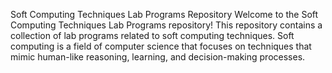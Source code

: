 Soft Computing Techniques Lab Programs Repository
Welcome to the Soft Computing Techniques Lab Programs repository! This repository contains a collection of lab programs related to soft computing techniques. Soft computing is a field of computer science that focuses on techniques that mimic human-like reasoning, learning, and decision-making processes.
